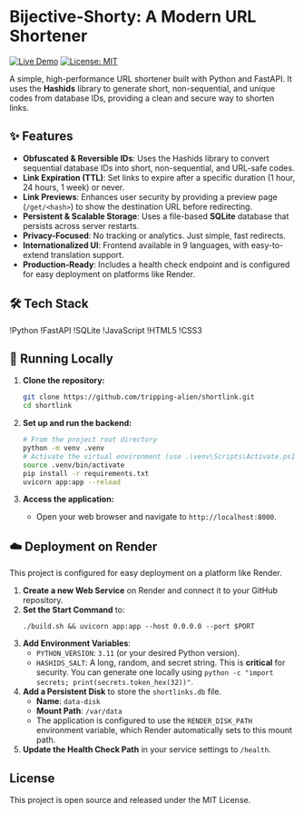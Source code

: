# Bijective-Shorty: A Modern URL Shortener

[![Live Demo](https://img.shields.io/badge/Live_Demo-Online-brightgreen?style=for-the-badge)](https://shortlinks.art/)
[![License: MIT](https://img.shields.io/badge/License-MIT-yellow.svg?style=for-the-badge)](https://opensource.org/licenses/MIT)

A simple, high-performance URL shortener built with Python and FastAPI. It uses the **Hashids** library to generate short, non-sequential, and unique codes from database IDs, providing a clean and secure way to shorten links.

## ✨ Features

-   **Obfuscated & Reversible IDs**: Uses the Hashids library to convert sequential database IDs into short, non-sequential, and URL-safe codes.
-   **Link Expiration (TTL)**: Set links to expire after a specific duration (1 hour, 24 hours, 1 week) or never.
-   **Link Previews**: Enhances user security by providing a preview page (`/get/<hash>`) to show the destination URL before redirecting.
-   **Persistent & Scalable Storage**: Uses a file-based **SQLite** database that persists across server restarts.
-   **Privacy-Focused**: No tracking or analytics. Just simple, fast redirects.
-   **Internationalized UI**: Frontend available in 9 languages, with easy-to-extend translation support.
-   **Production-Ready**: Includes a health check endpoint and is configured for easy deployment on platforms like Render.

## 🛠️ Tech Stack

!Python
!FastAPI
!SQLite
!JavaScript
!HTML5
!CSS3

## 🚀 Running Locally

1.  **Clone the repository:**
    ```sh
    git clone https://github.com/tripping-alien/shortlink.git
    cd shortlink
    ```

2.  **Set up and run the backend:**
    ```sh
    # From the project root directory
    python -m venv .venv
    # Activate the virtual environment (use .\venv\Scripts\Activate.ps1 on Windows)
    source .venv/bin/activate
    pip install -r requirements.txt
    uvicorn app:app --reload
    ```

3.  **Access the application:**
    -   Open your web browser and navigate to `http://localhost:8000`.

## ☁️ Deployment on Render

This project is configured for easy deployment on a platform like Render.

1.  **Create a new Web Service** on Render and connect it to your GitHub repository.
2.  **Set the Start Command** to:
    ```
    ./build.sh && uvicorn app:app --host 0.0.0.0 --port $PORT
    ```
3.  **Add Environment Variables**:
    -   `PYTHON_VERSION`: `3.11` (or your desired Python version).
    -   `HASHIDS_SALT`: A long, random, and secret string. This is **critical** for security. You can generate one locally using `python -c "import secrets; print(secrets.token_hex(32))"`.
4.  **Add a Persistent Disk** to store the `shortlinks.db` file.
    -   **Name**: `data-disk`
    -   **Mount Path**: `/var/data`
    -   The application is configured to use the `RENDER_DISK_PATH` environment variable, which Render automatically sets to this mount path.
5.  **Update the Health Check Path** in your service settings to `/health`.

## License

This project is open source and released under the MIT License.